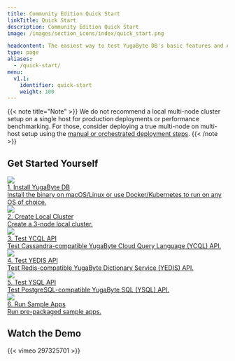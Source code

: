 ```yaml
---
title: Community Edition Quick Start
linkTitle: Quick Start
description: Community Edition Quick Start
image: /images/section_icons/index/quick_start.png

headcontent: The easiest way to test YugaByte DB's basic features and APIs is to create a local multi-node cluster on a single host.
type: page
aliases:
  - /quick-start/
menu:
  v1.1:
    identifier: quick-start
    weight: 100
---
```


{{< note title="Note" >}}
We do not recommend a local multi-node cluster setup on a single host for production deployments or performance benchmarking. For those, consider deploying a true multi-node on multi-host setup using the <a href="../../latest/deploy">manual or orchestrated deployment steps</a>.
{{< /note >}}


## Get Started Yourself

<div class="row">
  <div class="col-12 col-md-6 col-lg-12 col-xl-6">
    <a class="section-link icon-offset" href="install/">
      <div class="head">
        <img class="icon" src="/images/section_icons/quick_start/install.png" aria-hidden="true" />
        <div class="title">1. Install YugaByte DB</div>
      </div>
      <div class="body">
        Install the binary on macOS/Linux or use Docker/Kubernetes to run on any OS of choice.
      </div>
    </a>
  </div>

  <div class="col-12 col-md-6 col-lg-12 col-xl-6">
    <a class="section-link icon-offset" href="create-local-cluster/">
      <div class="head">
        <img class="icon" src="/images/section_icons/quick_start/create_cluster.png" aria-hidden="true" />
        <div class="title">2. Create Local Cluster</div>
      </div>
      <div class="body">
        Create a 3-node local cluster.
      </div>
    </a>
  </div>

  <div class="col-12 col-md-6 col-lg-12 col-xl-6">
    <a class="section-link icon-offset" href="test-ycql/">
      <div class="head">
        <img class="icon" src="/images/section_icons/quick_start/test_cql.png" aria-hidden="true" />
        <div class="title">3. Test YCQL API</div>
      </div>
      <div class="body">
        Test Cassandra-compatible YugaByte Cloud Query Language (YCQL) API.
      </div>
    </a>
  </div>

  <div class="col-12 col-md-6 col-lg-12 col-xl-6">
    <a class="section-link icon-offset" href="test-yedis/">
      <div class="head">
        <img class="icon" src="/images/section_icons/quick_start/test_redis.png" aria-hidden="true" />
        <div class="title">4. Test YEDIS API</div>
      </div>
      <div class="body">
        Test Redis-compatible YugaByte Dictionary Service (YEDIS) API.
      </div>
    </a>
  </div>

  <div class="col-12 col-md-6 col-lg-12 col-xl-6">
    <a class="section-link icon-offset" href="test-ysql/">
      <div class="head">
        <img class="icon" src="/images/section_icons/develop/api-icon.png" aria-hidden="true" />
        <div class="title">5. Test YSQL API</div>
      </div>
      <div class="body">
        Test PostgreSQL-compatible YugaByte SQL (YSQL) API.
      </div>
    </a>
  </div>

  <div class="col-12 col-md-6 col-lg-12 col-xl-6">
    <a class="section-link icon-offset" href="run-sample-apps/">
      <div class="head">
        <img class="icon" src="/images/section_icons/quick_start/sample_apps.png" aria-hidden="true" />
        <div class="title">6. Run Sample Apps</div>
      </div>
      <div class="body">
        Run pre-packaged sample apps.
      </div>
    </a>
  </div>
</div>

## Watch the Demo

<div class="video-wrapper">
{{< vimeo 297325701 >}}
</div>
